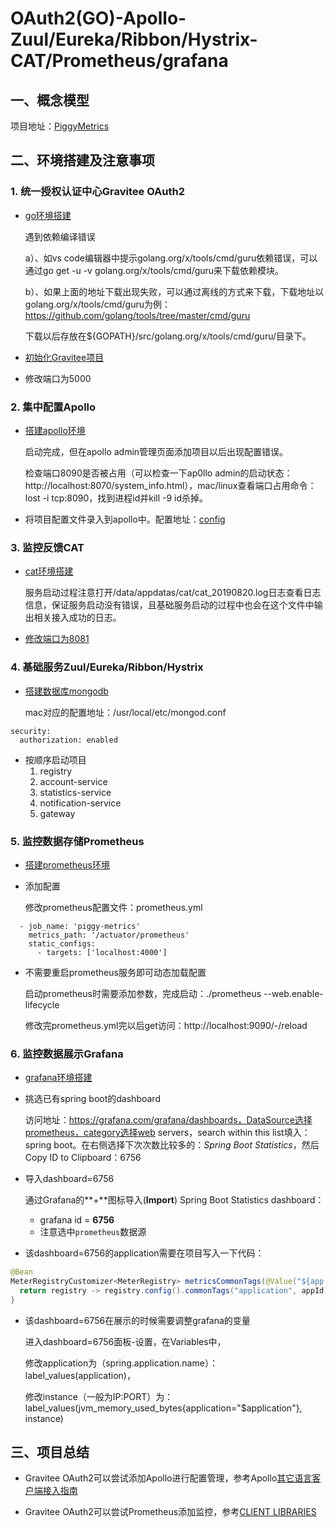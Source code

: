 # OAuth2(GO)-Apollo-Zuul/Eureka/Ribbon/Hystrix-CAT/Prometheus/grafana

## 一、概念模型

项目地址：[PiggyMetrics](https://github.com/sqshq/PiggyMetrics)

## 二、环境搭建及注意事项

### 1. 统一授权认证中心Gravitee OAuth2

- [go环境搭建](https://github.com/spring2go/gravitee_lab/tree/master/lab01)

  遇到依赖编译错误

  a）、如vs code编辑器中提示golang.org/x/tools/cmd/guru依赖错误，可以通过go get -u -v golang.org/x/tools/cmd/guru来下载依赖模块。

  b）、如果上面的地址下载出现失败，可以通过离线的方式来下载，下载地址以golang.org/x/tools/cmd/guru为例：https://github.com/golang/tools/tree/master/cmd/guru

  下载以后存放在${GOPATH}/src/golang.org/x/tools/cmd/guru/目录下。

- [初始化Gravitee项目](https://github.com/spring2go/gravitee_lab/tree/master/lab02)

- 修改端口为5000

### 2. 集中配置Apollo

- [搭建apollo环境](https://github.com/spring2go/apollo_lab/tree/master/lab01)

  启动完成，但在apollo admin管理页面添加项目以后出现配置错误。

  检查端口8090是否被占用（可以检查一下ap0llo admin的启动状态：http://localhost:8070/system_info.html），mac/linux查看端口占用命令：lost -i tcp:8090，找到进程id并kill -9 id杀掉。

- 将项目配置文件录入到apollo中。配置地址：[config](https://github.com/spring2go/piggymetrics/tree/master/config)

### 3. 监控反馈CAT

- [cat环境搭建](https://github.com/spring2go/cat_lab/tree/master/lab01)

  服务启动过程注意打开/data/appdatas/cat/cat_20190820.log日志查看日志信息，保证服务启动没有错误，且基础服务启动的过程中也会在这个文件中输出相关接入成功的日志。

- [修改端口为8081](https://github.com/spring2go/case_study_lab/tree/master/lab04)

### 4. 基础服务Zuul/Eureka/Ribbon/Hystrix

- [搭建数据库mongodb](https://github.com/spring2go/case_study_lab/tree/master/lab01)

  mac对应的配置地址：/usr/local/etc/mongod.conf

```properties
security:
  authorization: enabled
```

- 按顺序启动项目
  1. registry
  2. account-service
  3. statistics-service
  4. notification-service
  5. gateway

### 5. 监控数据存储Prometheus

- [搭建prometheus环境](https://github.com/spring2go/prom_lab/tree/master/lab01)

- 添加配置

  修改prometheus配置文件：prometheus.yml
```properties
  - job_name: 'piggy-metrics'
    metrics_path: '/actuator/prometheus'
    static_configs:
      - targets: ['localhost:4000']
```

- 不需要重启prometheus服务即可动态加载配置

  启动prometheus时需要添加参数，完成启动：./prometheus --web.enable-lifecycle

  修改完prometheus.yml完以后get访问：http://localhost:9090/-/reload

### 6. 监控数据展示Grafana

- [grafana环境搭建](https://github.com/spring2go/prom_lab/tree/master/lab02)

- 挑选已有spring boot的dashboard

  访问地址：https://grafana.com/grafana/dashboards，DataSource选择prometheus，category选择web servers，search within this list填入：spring boot。在右侧选择下次次数比较多的：*Spring Boot Statistics*，然后Copy ID to Clipboard：6756

- 导入dashboard=6756

  通过Grafana的**+**图标导入(**Import**) Spring Boot Statistics dashboard：

  - grafana id = **6756**
  - 注意选中`prometheus`数据源
  
- 该dashboard=6756的application需要在项目写入一下代码：

```java
@Bean
MeterRegistryCustomizer<MeterRegistry> metricsCommonTags(@Value("${app.id}") String appId) {
  return registry -> registry.config().commonTags("application", appId);
}
```
- 该dashboard=6756在展示的时候需要调整grafana的变量

  进入dashboard=6756面板-设置，在Variables中，

  修改application为（spring.application.name）：label_values(application)，

  修改instance（一般为IP:PORT）为：label_values(jvm_memory_used_bytes{application="$application"}, instance)

## 三、项目总结

- Gravitee OAuth2可以尝试添加Apollo进行配置管理，参考Apollo[其它语言客户端接入指南](https://github.com/ctripcorp/apollo/wiki/%E5%85%B6%E5%AE%83%E8%AF%AD%E8%A8%80%E5%AE%A2%E6%88%B7%E7%AB%AF%E6%8E%A5%E5%85%A5%E6%8C%87%E5%8D%97)

- Gravitee OAuth2可以尝试Prometheus添加监控，参考[CLIENT LIBRARIES](https://prometheus.io/docs/instrumenting/clientlibs/)